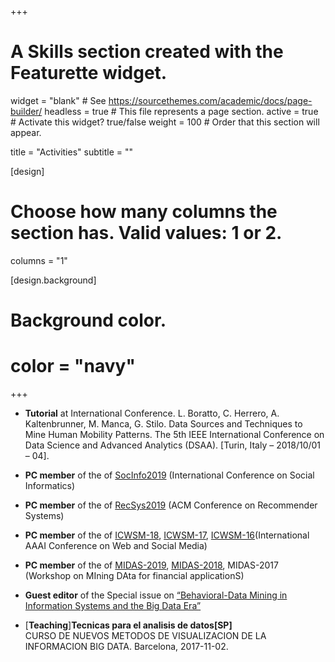 +++
# A Skills section created with the Featurette widget.
widget = "blank"  # See https://sourcethemes.com/academic/docs/page-builder/
headless = true  # This file represents a page section.
active = true  # Activate this widget? true/false
weight = 100  # Order that this section will appear.

title = "Activities"
subtitle = ""


[design]
  # Choose how many columns the section has. Valid values: 1 or 2.
  columns = "1"


[design.background]  
#  Background color.
#  color = "navy"
  
+++

- **Tutorial** at International Conference. L. Boratto, C. Herrero, A. Kaltenbrunner, M. Manca, G. Stilo. Data Sources and Techniques to Mine Human Mobility Patterns. The 5th IEEE International Conference on Data Science and Advanced Analytics (DSAA). [Turin, Italy – 2018/10/01 – 04].

- **PC member** of the of [SocInfo2019](https://socinfo2019.qcri.org) (International Conference on Social Informatics)
- **PC member** of the of [RecSys2019](https://recsys.acm.org/recsys19/) (ACM Conference on Recommender Systems) 
- **PC member** of the of [ICWSM-18](https://www.icwsm.org/2018/index.php), [ICWSM-17](https://www.icwsm.org/2017/index.php), [ICWSM-16](https://www.icwsm.org/2016/index.php)(International AAAI Conference on Web and Social Media)
- **PC member** of the of [MIDAS-2019](http://www.wikicfp.com/cfp/servlet/event.showcfp?eventid=89822&copyownerid=88467), [MIDAS-2018](http://www.wikicfp.com/cfp/servlet/event.showcfp?eventid=76127&copyownerid=88467), MIDAS-2017 (Workshop on MIning DAta for financial applicationS)

- **Guest editor** of the Special issue on [“Behavioral-Data Mining in Information Systems and the Big Data Era”](http://sites.unica.it/bdm-isf/guest-editors/)

- [**Teaching**]**Tecnicas para el analisis de datos[SP]**  
CURSO DE NUEVOS METODOS DE VISUALIZACION DE LA INFORMACION BIG DATA. Barcelona, 2017-11-02.
